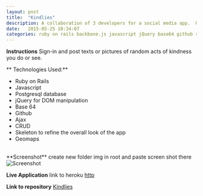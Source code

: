 ```yaml
---
layout: post
title:  "Kindlies"
description: A collaboration of 3 developers for a social media app.  Users can sign-up, sign in and post random acts of kindness they see or do.  Users can even post pictures of these acts which will log their location to a map.  Ruby o rails and Backbone.js were key components of this project.
date:   2015-05-25 10:34:07
categories: ruby on rails backbone.js javascript jQuery base64 github skeleton geomaps
---
```


**Instructions**
Sign-in and post texts or pictures of random acts of kindness you do or see.


** Technologies Used:**

 - Ruby on Rails
 - Javascript
 - Postgresql database
 - jQuery for DOM manipulation
 - Base 64
 - Github
 - Ajax
 - CRUD
 - Skeleton to refine the overall look of the app
 - Geomaps

<br>
**Screenshot**
 create new folder img in root and paste screen shot there
 <img src="/img/sfsdf.png" alt="Screenshot">

 **Live Application**
link to heroku <a href="http" target ="_blank">http</a>

 **Link to repository**
 <a href="github" target ="_blank">Kindlies</a>
